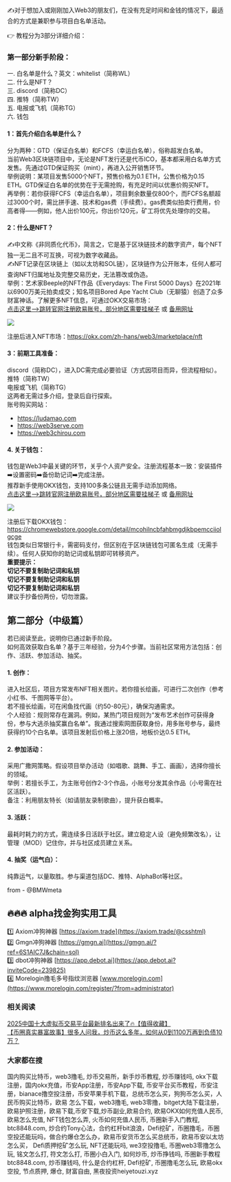 ✍对于想加入或刚刚加入Web3的朋友们，在没有充足时间和金钱的情况下，最适合的方式是兼职参与项目白名单活动。

👉 教程分为3部分详细介绍：

### 第一部分新手阶段：
一. 白名单是什么？英文：whitelist（简称WL）  
二. 什么是NFT？  
三. discord（简称DC）  
四. 推特（简称TW）  
五. 电报或飞机（简称TG）  
六. 钱包  

#### 1：首先介绍白名单是什么？  
分为两种：GTD（保证白名单）和FCFS（幸运白名单），俗称超发白名单。  
当前Web3区块链项目中，无论是NFT发行还是代币ICO，基本都采用白名单方式发售。先通过GTD保证购买（mint），再进入公开销售环节。  
举例说明：某项目发售5000个NFT，预售价格为0.1 ETH，公售价格为0.15 ETH。GTD保证白名单的优势在于无需抢购，有充足时间以优惠价购买NFT。  
再举例：若你获得FCFS（幸运白名单），项目剩余数量仅800个，而FCFS名额超过3000个时，需比拼手速、技术和gas费（手续费）。gas费类似拍卖行费用，价高者得——例如，他人出价100元，你出价120元，矿工将优先处理你的交易。

#### 2：什么是NFT？  
✍️中文称《非同质化代币》，简言之，它是基于区块链技术的数字资产，每个NFT独一无二且不可互换，可视为数字收藏品。  
✍️NFT记录在区块链上（如以太坊和SOL链），区块链作为公开账本，任何人都可查询NFT归属地址及完整交易历史，无法篡改或伪造。  
举例：艺术家Beeple的NFT作品《Everydays: The First 5000 Days》在2021年以6900万美元拍卖成交；知名项目Bored Ape Yacht Club（无聊猿）创造了众多财富神话。了解更多NFT信息，可通过OKX交易市场：  
[点击这里–>跳转官网注册欧易账号，部分地区需要挂梯子](https://www.okx.com/zh-hans/join/18639032) 或 [备用网址](https://www.chouyi.world/zh-hans/join/74873351)  

[![](https://fe095ec.webp.li/top-10-exchanges-001.jpg)](https://www.chouyi.world/zh-hans/join/18639032)  

注册后进入NFT市场：https://okx.com/zh-hans/web3/marketplace/nft  

#### 3：前期工具准备：  
discord（简称DC），进入DC需完成必要验证（方式因项目而异，但流程相似）。  
推特（简称TW）  
电报或飞机（简称TG）  
这两者无需过多介绍，登录后自行探索。  
账号购买网站：  
- https://ludamao.com  
- https://web3serve.com  
- https://web3chirou.com  

#### 4. 关于钱包：  
钱包是Web3中最关键的环节，关乎个人资产安全。注册流程基本一致：安装插件➡️设置密码➡️备份助记词➡️完成注册。  
推荐新手使用OKX钱包，支持100多条公链且无需手动添加网络。  
[点击这里–>跳转官网注册欧易账号，部分地区需要挂梯子](https://www.okx.com/zh-hans/join/18639032) 或 [备用网址](https://www.okx.com/zh-hans/join/74873351)  

[![](https://fe095ec.webp.li/top-10-exchanges-001.jpg)](https://www.chouyi.world/zh-hans/join/18639032)  

注册后下载OKX钱包：https://chromewebstore.google.com/detail/mcohilncbfahbmgdjkbpemcciiolgcge  
钱包类似日常银行卡，需密码支付，但区别在于区块链钱包可匿名生成（无需手续）。任何人获知你的助记词或私钥即可转移资产。  
**重要提示：**  
**切记不要复制助记词和私钥**  
**切记不要复制助记词和私钥**  
**切记不要复制助记词和私钥**  
建议手抄备份两份，切勿泄露。

## 第二部分（中级篇）  
若已阅读至此，说明你已通过新手阶段。  
如何高效获取白名单？基于三年经验，分为4个步骤。当前社区常用方法包括：创作、活跃、参加活动、抽奖。  

#### 1. 创作：  
进入社区后，项目方常发布NFT相关图片。若你擅长绘画，可进行二次创作（参考小红书、千图网等平台）。  
若不擅长绘画，可在闲鱼找代画（约50-80元），确保沟通需求。  
个人经验：规则常存在漏洞。例如，某热门项目规则为“发布艺术创作可获得身份，参与大逃杀抽奖赢白名单”。我通过搜索网图获取身份，用多账号参与，最终获得约10个白名单。该项目发射后价格上涨20倍，地板价达0.5 ETH。  

#### 2. 参加活动：  
采用广撒网策略。假设项目举办活动（如唱歌、跳舞、手工、画画），选择你擅长的领域。  
举例：若擅长手工，为主账号创作2-3个作品，小账号分发其余作品（小号需在社区活跃）。  
备注：利用朋友特长（如请朋友录制歌曲），提升获白概率。  

#### 3. 活跃：  
最耗时耗力的方式，需连续多日活跃于社区。建立稳定人设（避免频繁改名），让管理（MOD）记住你，并与社区成员建立关系。  

#### 4. 抽奖（运气白）：  
纯靠运气，以量取胜。参与渠道包括DC、推特、AlphaBot等社区。  

from - @BMWmeta  

## 🔥🔥🔥 alpha找金狗实用工具  
1️⃣ Axiom冲狗神器 [https://axiom.trade](https://axiom.trade/@csshtml)  
2️⃣ Gmgn冲狗神器 [https://gmgn.ai](https://gmgn.ai/?ref=6S1AIC7J&chain=sol)  
3️⃣ dbot冲狗神器 [https://app.debot.ai](https://app.debot.ai?inviteCode=239825)  
4️⃣ Morelogin撸毛多号指纹浏览器 [www.morelogin.com](https://www.morelogin.com/register/?from=administrator)  

### 相关阅读  
[2025中国十大虚拟币交易平台最新排名出来了🔥【值得收藏】](https://btc8848.com/top-10-exchanges/)  
[【币圈真实暴富故事】很多人问我，炒币这么多年，如何从0到1100万再到负债10万？](https://heiyetouzi.xyz/biquanstory001/)  

### 大家都在搜  
国内购买比特币，web3撸毛, 炒币交易所，新手炒币教程, 炒币赚钱吗, okx下载注册，国内okx充值，币安App注册，币安App下载, 币安平台买币教程，币安注册，bianace撸空投注册，币安苹果手机下载，总统币怎么买，狗狗币怎么买，人民币购买比特币，欧易 怎么下载，web3撸毛, web3零撸，bitget大陆下载注册，欧易护照注册，欧易下载,币安下载,炒币副业,欧易合约, 欧易OKX如何充值人民币, 欧易怎么充值, NFT钱包怎么弄, 火币如何充值人民币, 币圈新手入门教程, btc8848.com, 炒合约Tony心法，合约杠杆bit浪浪，Defi挖矿，币圈撸毛，币圈空投还能玩吗，做合约爆仓怎么办，欧易币安货币怎么买总统币，欧易币安以太坊怎么买， Defi质押挖矿怎么玩, NFT还能玩吗, we3空投撸毛, 币圈web3零撸怎么玩, 铭文怎么打, 符文怎么打, 币圈小白入门, 如何炒币, 炒币挣钱吗, 币圈新手教程btc8848.com, 炒币赚钱吗, 什么是合约杠杆, Defi挖矿, 币圈撸毛怎么玩, 欧易okx空投, 节点质押, 爆仓, 财富自由, 黑夜投资heiyetouzi.xyz